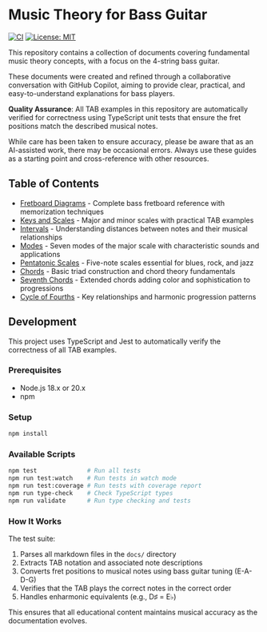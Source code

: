 # Music Theory for Bass Guitar

[![CI](https://github.com/bas/music-notes/actions/workflows/ci.yml/badge.svg)](https://github.com/bas/music-notes/actions/workflows/ci.yml)
[![License: MIT](https://img.shields.io/badge/License-MIT-yellow.svg)](https://opensource.org/licenses/MIT)

This repository contains a collection of documents covering fundamental music theory concepts, with a focus on the 4-string bass guitar.

These documents were created and refined through a collaborative conversation with GitHub Copilot, aiming to provide clear, practical, and easy-to-understand explanations for bass players. 

**Quality Assurance**: All TAB examples in this repository are automatically verified for correctness using TypeScript unit tests that ensure the fret positions match the described musical notes.

While care has been taken to ensure accuracy, please be aware that as an AI-assisted work, there may be occasional errors. Always use these guides as a starting point and cross-reference with other resources.

## Table of Contents

- [Fretboard Diagrams](./docs/fretboard-diagrams.md) - Complete bass fretboard reference with memorization techniques
- [Keys and Scales](./docs/keys-and-scales.md) - Major and minor scales with practical TAB examples
- [Intervals](./docs/intervals.md) - Understanding distances between notes and their musical relationships
- [Modes](./docs/modes.md) - Seven modes of the major scale with characteristic sounds and applications
- [Pentatonic Scales](./docs/pentatonic-scales.md) - Five-note scales essential for blues, rock, and jazz
- [Chords](./docs/chords.md) - Basic triad construction and chord theory fundamentals
- [Seventh Chords](./docs/seventh-chords.md) - Extended chords adding color and sophistication to progressions
- [Cycle of Fourths](./docs/cycle-of-fourths.md) - Key relationships and harmonic progression patterns

## Development

This project uses TypeScript and Jest to automatically verify the correctness of all TAB examples.

### Prerequisites

- Node.js 18.x or 20.x
- npm

### Setup

```bash
npm install
```

### Available Scripts

```bash
npm test              # Run all tests
npm run test:watch    # Run tests in watch mode
npm run test:coverage # Run tests with coverage report
npm run type-check    # Check TypeScript types
npm run validate      # Run type checking and tests
```

### How It Works

The test suite:
1. Parses all markdown files in the `docs/` directory
2. Extracts TAB notation and associated note descriptions
3. Converts fret positions to musical notes using bass guitar tuning (E-A-D-G)
4. Verifies that the TAB plays the correct notes in the correct order
5. Handles enharmonic equivalents (e.g., D♯ = E♭)

This ensures that all educational content maintains musical accuracy as the documentation evolves.

